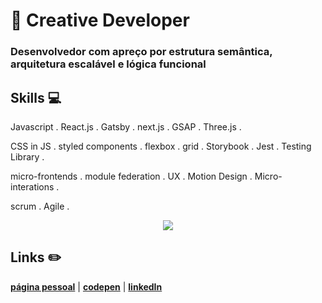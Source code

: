 # :city_sunset: Creative Developer

### Desenvolvedor com apreço por estrutura semântica, arquitetura escalável e lógica funcional 

## Skills 💻

Javascript . React.js . Gatsby . next.js . GSAP . Three.js .

CSS in JS . styled components . flexbox . grid . Storybook . Jest . Testing Library .

micro-frontends . module federation . UX . Motion Design . Micro-interations .

scrum . Agile .

<p align='center'>
  <img align='center' src="https://media.giphy.com/media/ghBLFYweKqGVW/giphy.gif">
<p/>


## Links :pencil2:

[**página pessoal**](https://baltazarparra.github.io/) | [**codepen**](https://codepen.io/baltazarparra) | [**linkedIn**](https://www.linkedin.com/in/baltazarparra/)
